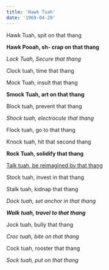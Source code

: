 ```yaml
---
title: 'Hawk Tuah'
date: '1969-04-20'
---
```


Hawk Tuah, spit on that thang

**Hawk Pooah, sh- crap on that thang**

*Lock Tuah, Secure that thang*

Clock tuah, time that thang

Mock Tuah, insult that thang

**Smock Tuah, art on that thang**

Block tuah, prevent that thang

*Shock tuah, electrocute that thang*

Flock tuah, go to that thang

Knock tuah, hit that second thang

**Rock Tuah, solidify that thang**

[Talk tuah, be reimagined by that thang](https://www.youtube.com/@TalkTuahPod)

Stock tuah, invest in that thang

Stalk tuah, kidnap that thang

*Dock tuah, set anchor in that thang*

***Walk tuah, travel to that thang***

Jock tuah, bully that thang

*Croc tuah, bite on that thang*

Cock tuah, rooster that thang

*Sock tuah, put on that thang*